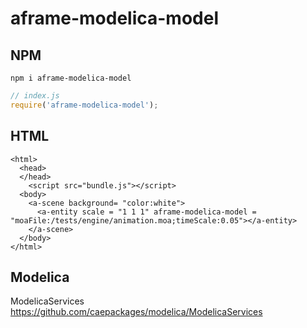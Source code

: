 # aframe-modelica-model

## NPM

```
npm i aframe-modelica-model
```

```javascript and browserify
// index.js
require('aframe-modelica-model');
```

## HTML

```
<html>
  <head>
  </head>
    <script src="bundle.js"></script>  
  <body>
    <a-scene background= "color:white">
      <a-entity scale = "1 1 1" aframe-modelica-model = "moaFile:/tests/engine/animation.moa;timeScale:0.05"></a-entity>
    </a-scene>
  </body>
</html>
```

## Modelica

ModelicaServices
https://github.com/caepackages/modelica/ModelicaServices
